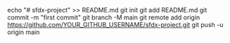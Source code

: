 echo "# sfdx-project" >> README.md
git init
git add README.md
git commit -m "first commit"
git branch -M main
git remote add origin https://github.com/YOUR_GITHUB_USERNAME/sfdx-project.git
git push -u origin main

